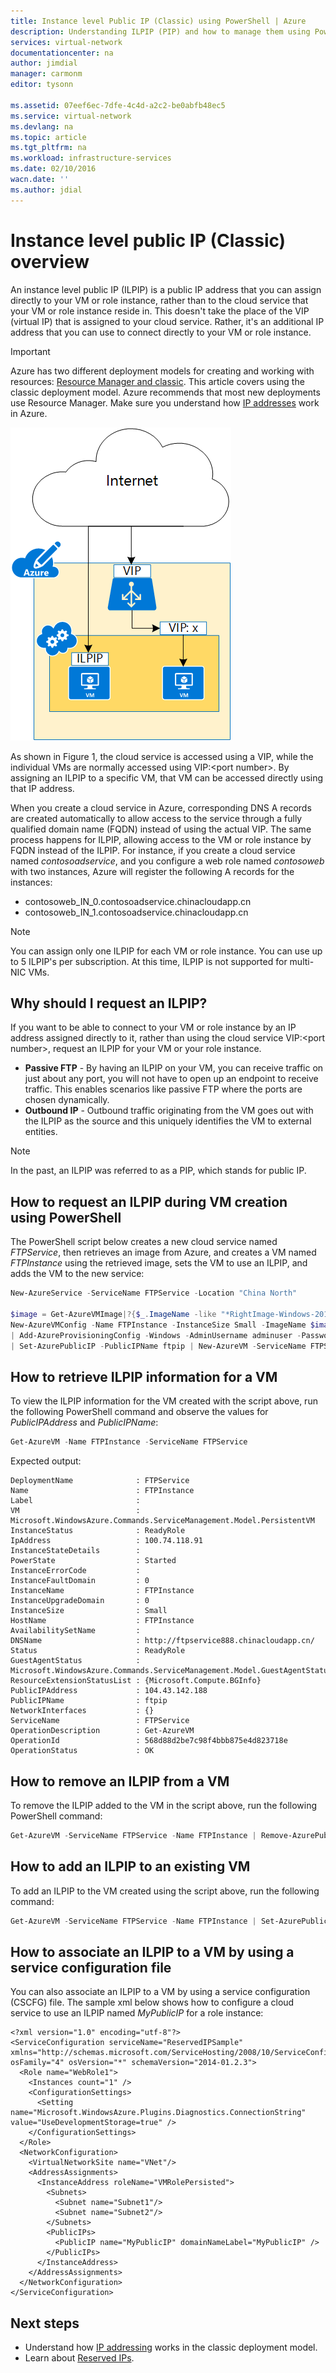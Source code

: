 ```yaml
---
title: Instance level Public IP (Classic) using PowerShell | Azure
description: Understanding ILPIP (PIP) and how to manage them using PowerShell.
services: virtual-network
documentationcenter: na
author: jimdial
manager: carmonm
editor: tysonn

ms.assetid: 07eef6ec-7dfe-4c4d-a2c2-be0abfb48ec5
ms.service: virtual-network
ms.devlang: na
ms.topic: article
ms.tgt_pltfrm: na
ms.workload: infrastructure-services
ms.date: 02/10/2016
wacn.date: ''
ms.author: jdial
---
```


# Instance level public IP (Classic) overview
An instance level public IP (ILPIP) is a public IP address that you can assign directly to your VM or role instance, rather than to the cloud service that your VM or role instance reside in. This doesn't take the place of the VIP (virtual IP) that is assigned to your cloud service. Rather, it's an additional IP address that you can use to connect directly to your VM or role instance.

> [!IMPORTANT]
> Azure has two different deployment models for creating and working with resources:  [Resource Manager and classic](../azure-resource-manager/resource-manager-deployment-model.md). This article covers using the classic deployment model. Azure recommends that most new deployments use Resource Manager. Make sure you understand how [IP addresses](./virtual-network-ip-addresses-overview-classic.md) work in Azure.

![Difference between ILPIP and VIP](./media/virtual-networks-instance-level-public-ip/Figure1.png)

As shown in Figure 1, the cloud service is accessed using a VIP, while the individual VMs are normally accessed using VIP:&lt;port number&gt;. By assigning an ILPIP to a specific VM, that VM can be accessed directly using that IP address.

When you create a cloud service in Azure, corresponding DNS A records are created automatically to allow access to the service through a fully qualified domain name (FQDN) instead of using the actual VIP. The same process happens for ILPIP, allowing access to the VM or role instance by FQDN instead of the ILPIP. For instance, if you create a cloud service named *contosoadservice*, and you configure a web role named *contosoweb* with two instances, Azure will register the following A records for the instances:

* contosoweb\_IN_0.contosoadservice.chinacloudapp.cn
* contosoweb\_IN_1.contosoadservice.chinacloudapp.cn 

> [!NOTE]
> You can assign only one ILPIP for each VM or role instance. You can use up to 5 ILPIP's per subscription. At this time, ILPIP is not supported for multi-NIC VMs.
> 
> 

## Why should I request an ILPIP?
If you want to be able to connect to your VM or role instance by an IP address assigned directly to it, rather than using the cloud service VIP:&lt;port number&gt;, request an ILPIP for your VM or your role instance.

* **Passive FTP** - By having an ILPIP on your VM, you can receive traffic on just about any port, you will not have to open up an endpoint to receive traffic. This enables scenarios like passive FTP where the ports are chosen dynamically.
* **Outbound IP** - Outbound traffic originating from the VM goes out with the ILPIP as the source and this uniquely identifies the VM to external entities.

> [!NOTE]
> In the past, an ILPIP was referred to as a PIP, which stands for public IP.
> 

## How to request an ILPIP during VM creation using PowerShell
The PowerShell script below creates a new cloud service named *FTPService*, then retrieves an image from Azure, and creates a VM named *FTPInstance* using the retrieved image, sets the VM to use an ILPIP, and adds the VM to the new service:

```powershell
New-AzureService -ServiceName FTPService -Location "China North"

$image = Get-AzureVMImage|?{$_.ImageName -like "*RightImage-Windows-2012R2-x64*"} `
New-AzureVMConfig -Name FTPInstance -InstanceSize Small -ImageName $image.ImageName `
| Add-AzureProvisioningConfig -Windows -AdminUsername adminuser -Password MyP@ssw0rd!! `
| Set-AzurePublicIP -PublicIPName ftpip | New-AzureVM -ServiceName FTPService -Location "China North"
```

## How to retrieve ILPIP information for a VM
To view the ILPIP information for the VM created with the script above, run the following PowerShell command and observe the values for *PublicIPAddress* and *PublicIPName*:

```powershell
Get-AzureVM -Name FTPInstance -ServiceName FTPService
```

Expected output:

```
DeploymentName              : FTPService
Name                        : FTPInstance
Label                       : 
VM                          : Microsoft.WindowsAzure.Commands.ServiceManagement.Model.PersistentVM
InstanceStatus              : ReadyRole
IpAddress                   : 100.74.118.91
InstanceStateDetails        : 
PowerState                  : Started
InstanceErrorCode           : 
InstanceFaultDomain         : 0
InstanceName                : FTPInstance
InstanceUpgradeDomain       : 0
InstanceSize                : Small
HostName                    : FTPInstance
AvailabilitySetName         : 
DNSName                     : http://ftpservice888.chinacloudapp.cn/
Status                      : ReadyRole
GuestAgentStatus            : 	Microsoft.WindowsAzure.Commands.ServiceManagement.Model.GuestAgentStatus
ResourceExtensionStatusList : {Microsoft.Compute.BGInfo}
PublicIPAddress             : 104.43.142.188
PublicIPName                : ftpip
NetworkInterfaces           : {}
ServiceName                 : FTPService
OperationDescription        : Get-AzureVM
OperationId                 : 568d88d2be7c98f4bbb875e4d823718e
OperationStatus             : OK
```

## How to remove an ILPIP from a VM
To remove the ILPIP added to the VM in the script above, run the following PowerShell command:

```powershell
Get-AzureVM -ServiceName FTPService -Name FTPInstance | Remove-AzurePublicIP | Update-AzureVM
```

## How to add an ILPIP to an existing VM
To add an ILPIP to the VM created using the script above, run the following command:

```powershell
Get-AzureVM -ServiceName FTPService -Name FTPInstance | Set-AzurePublicIP -PublicIPName ftpip2 | Update-AzureVM
```

## How to associate an ILPIP to a VM by using a service configuration file
You can also associate an ILPIP to a VM by using a service configuration (CSCFG) file. The sample xml below shows how to configure a cloud service to use an ILPIP named *MyPublicIP* for a role instance: 

```
<?xml version="1.0" encoding="utf-8"?>
<ServiceConfiguration serviceName="ReservedIPSample" xmlns="http://schemas.microsoft.com/ServiceHosting/2008/10/ServiceConfiguration" osFamily="4" osVersion="*" schemaVersion="2014-01.2.3">
  <Role name="WebRole1">
    <Instances count="1" />
    <ConfigurationSettings>
      <Setting name="Microsoft.WindowsAzure.Plugins.Diagnostics.ConnectionString" value="UseDevelopmentStorage=true" />
    </ConfigurationSettings>
  </Role>
  <NetworkConfiguration>
    <VirtualNetworkSite name="VNet"/>
    <AddressAssignments>
      <InstanceAddress roleName="VMRolePersisted">
        <Subnets>
          <Subnet name="Subnet1"/>
          <Subnet name="Subnet2"/>
        </Subnets>
        <PublicIPs>
          <PublicIP name="MyPublicIP" domainNameLabel="MyPublicIP" />
        </PublicIPs>
      </InstanceAddress>
    </AddressAssignments>
  </NetworkConfiguration>
</ServiceConfiguration>
```

## Next steps
* Understand how [IP addressing](./virtual-network-ip-addresses-overview-classic.md) works in the classic deployment model.
* Learn about [Reserved IPs](./virtual-networks-reserved-public-ip.md).
